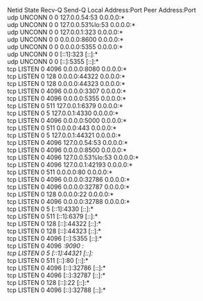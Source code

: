 Netid                State                 Recv-Q                Send-Q                               Local Address:Port                                  Peer Address:Port                
udp                  UNCONN                0                     0                                       127.0.0.54:53                                         0.0.0.0:*                   
udp                  UNCONN                0                     0                                    127.0.0.53%lo:53                                         0.0.0.0:*                   
udp                  UNCONN                0                     0                                        127.0.0.1:323                                        0.0.0.0:*                   
udp                  UNCONN                0                     0                                          0.0.0.0:8600                                       0.0.0.0:*                   
udp                  UNCONN                0                     0                                          0.0.0.0:5355                                       0.0.0.0:*                   
udp                  UNCONN                0                     0                                            [::1]:323                                           [::]:*                   
udp                  UNCONN                0                     0                                             [::]:5355                                          [::]:*                   
tcp                  LISTEN                0                     4096                                       0.0.0.0:8080                                       0.0.0.0:*                   
tcp                  LISTEN                0                     128                                        0.0.0.0:44322                                      0.0.0.0:*                   
tcp                  LISTEN                0                     128                                        0.0.0.0:44323                                      0.0.0.0:*                   
tcp                  LISTEN                0                     4096                                       0.0.0.0:3307                                       0.0.0.0:*                   
tcp                  LISTEN                0                     4096                                       0.0.0.0:5355                                       0.0.0.0:*                   
tcp                  LISTEN                0                     511                                      127.0.0.1:6379                                       0.0.0.0:*                   
tcp                  LISTEN                0                     5                                        127.0.0.1:4330                                       0.0.0.0:*                   
tcp                  LISTEN                0                     4096                                       0.0.0.0:5000                                       0.0.0.0:*                   
tcp                  LISTEN                0                     511                                        0.0.0.0:443                                        0.0.0.0:*                   
tcp                  LISTEN                0                     5                                        127.0.0.1:44321                                      0.0.0.0:*                   
tcp                  LISTEN                0                     4096                                    127.0.0.54:53                                         0.0.0.0:*                   
tcp                  LISTEN                0                     4096                                       0.0.0.0:8500                                       0.0.0.0:*                   
tcp                  LISTEN                0                     4096                                 127.0.0.53%lo:53                                         0.0.0.0:*                   
tcp                  LISTEN                0                     4096                                     127.0.0.1:42193                                      0.0.0.0:*                   
tcp                  LISTEN                0                     511                                        0.0.0.0:80                                         0.0.0.0:*                   
tcp                  LISTEN                0                     4096                                       0.0.0.0:32786                                      0.0.0.0:*                   
tcp                  LISTEN                0                     4096                                       0.0.0.0:32787                                      0.0.0.0:*                   
tcp                  LISTEN                0                     128                                        0.0.0.0:22                                         0.0.0.0:*                   
tcp                  LISTEN                0                     4096                                       0.0.0.0:32788                                      0.0.0.0:*                   
tcp                  LISTEN                0                     5                                            [::1]:4330                                          [::]:*                   
tcp                  LISTEN                0                     511                                          [::1]:6379                                          [::]:*                   
tcp                  LISTEN                0                     128                                           [::]:44322                                         [::]:*                   
tcp                  LISTEN                0                     128                                           [::]:44323                                         [::]:*                   
tcp                  LISTEN                0                     4096                                          [::]:5355                                          [::]:*                   
tcp                  LISTEN                0                     4096                                             *:9090                                             *:*                   
tcp                  LISTEN                0                     5                                            [::1]:44321                                         [::]:*                   
tcp                  LISTEN                0                     511                                           [::]:80                                            [::]:*                   
tcp                  LISTEN                0                     4096                                          [::]:32786                                         [::]:*                   
tcp                  LISTEN                0                     4096                                          [::]:32787                                         [::]:*                   
tcp                  LISTEN                0                     128                                           [::]:22                                            [::]:*                   
tcp                  LISTEN                0                     4096                                          [::]:32788                                         [::]:*                   